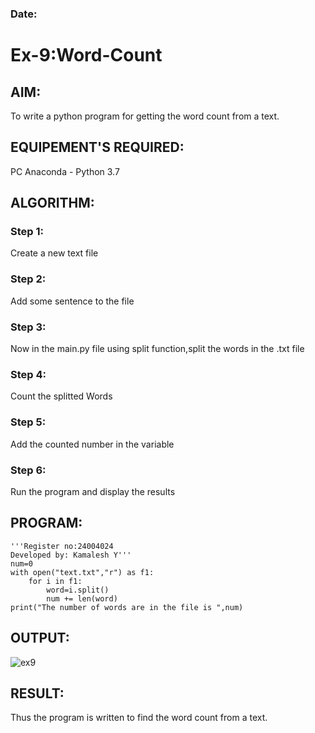 ### Date:
# Ex-9:Word-Count
## AIM:
To write a python program for getting the word count from a text.
## EQUIPEMENT'S REQUIRED: 
PC
Anaconda - Python 3.7
## ALGORITHM: 
### Step 1:
Create a new text file

### Step 2:
Add some sentence to the file

### Step 3:
Now in the main.py file using split function,split the words in the .txt file

### Step 4:
Count the splitted Words

### Step 5:
Add the counted number in the variable

### Step 6:
Run the program and display the results

## PROGRAM:
```
'''Register no:24004024
Developed by: Kamalesh Y'''
num=0
with open("text.txt","r") as f1:
    for i in f1:
        word=i.split()
        num += len(word)
print("The number of words are in the file is ",num)

```
## OUTPUT:

![ex9](https://github.com/user-attachments/assets/7204a8e6-6601-4737-aafb-f01585828e5c)





## RESULT:
Thus the program is written to find the word count from a text.
